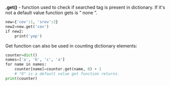 


  
**.get()** - function used to check if searched tag is present in dictionary. If it's not a default value function gets is “ none ”.  
  

```python
new={'cev':1, 'srev':2}  
new2=new.get('cev')  
if new2:  
    print('yep')
```
  
  
Get function can also be used in counting dictionary elements:  
  

```python
counter=dict()  
names=['a', 'b', 'c', 'a']  
for name in names:  
	counter[name]=counter.get(name, 0) + 1 
	# "0" is a default value get function returns.  
print(counter)
```
  
